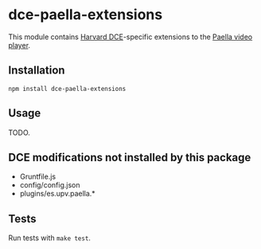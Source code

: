 dce-paella-extensions
=====================

This module contains [Harvard DCE](http://www.dce.harvard.edu/)-specific extensions to the [Paella video player](https://github.com/polimediaupv/paella).

Installation
------------

    npm install dce-paella-extensions

Usage
-----

TODO.

DCE modifications not installed by this package
---------------------------------------------

- Gruntfile.js
- config/config.json
- plugins/es.upv.paella.*

Tests
-----

Run tests with `make test`.
